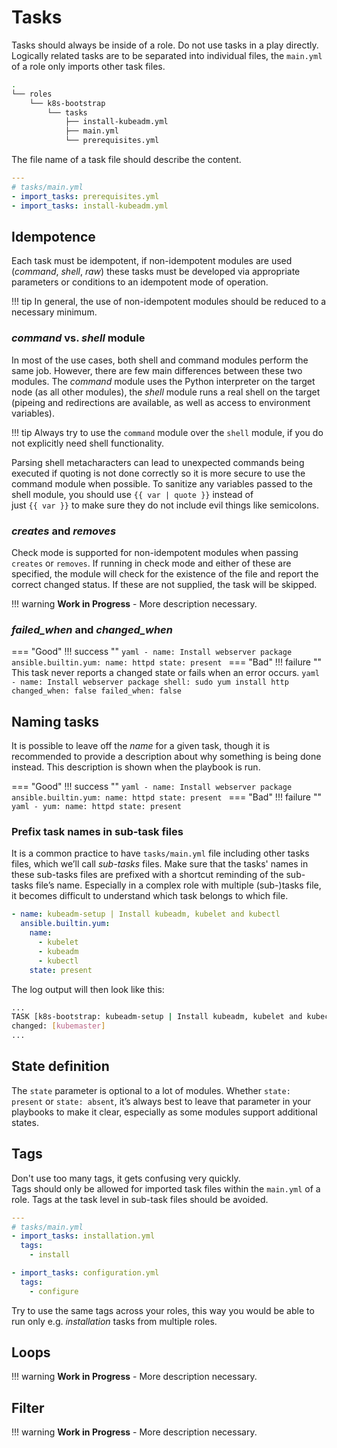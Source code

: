 # Tasks

Tasks should always be inside of a role. Do not use tasks in a play directly.  
Logically related tasks are to be separated into individual files, the `main.yml` of a role only imports other task files.

```bash
.
└── roles
    └── k8s-bootstrap
        └── tasks
            ├── install-kubeadm.yml
            ├── main.yml
            └── prerequisites.yml
```

The file name of a task file should describe the content.
```yaml
---
# tasks/main.yml
- import_tasks: prerequisites.yml
- import_tasks: install-kubeadm.yml
```

## Idempotence

Each task must be idempotent, if non-idempotent modules are used (*command*, *shell*, *raw*) these tasks must be developed via appropriate parameters or conditions to an idempotent mode of operation.  

!!! tip
    In general, the use of non-idempotent modules should be reduced to a necessary minimum. 

### *command* vs. *shell* module

In most of the use cases, both shell and command modules perform the same job. However, there are few main differences between these two modules. The *command* module uses the Python interpreter on the target node (as all other modules), the *shell* module runs a real shell on the target (pipeing and redirections are available, as well as access to environment variables).

!!! tip
    Always try to use the `command` module over the `shell` module, if you do not explicitly need shell functionality.

Parsing shell metacharacters can lead to unexpected commands being executed if quoting is not done correctly so it is more secure to use the command module when possible. To sanitize any variables passed to the shell module, you should use `{{ var | quote }}` instead of  
just `{{ var }}` to make sure they do not include evil things like semicolons.

### *creates* and *removes*

Check mode is supported for non-idempotent modules when passing `creates` or `removes`. If running in check mode and either of these are specified, the module will check for the existence of the file and report the correct changed status. If these are not supplied, the task will be skipped.

!!! warning
    **Work in Progress** - More description necessary.


### *failed_when* and *changed_when*

=== "Good"
    !!! success ""
        ```yaml
        - name: Install webserver package
          ansible.builtin.yum:
            name: httpd
            state: present
        ```
=== "Bad"
    !!! failure ""
        This task never reports a changed state or fails when an error occurs.
        ```yaml
        - name: Install webserver package
          shell: sudo yum install http
          changed_when: false
          failed_when: false
        ```

## Naming tasks

It is possible to leave off the *name* for a given task, though it is recommended to provide a description about why something is being done instead. This description is shown when the playbook is run.

=== "Good"
    !!! success ""
        ```yaml
        - name: Install webserver package
          ansible.builtin.yum:
            name: httpd
            state: present
        ```
=== "Bad"
    !!! failure ""
        ```yaml
        - yum:
            name: httpd
            state: present
        ```

### Prefix task names in sub-task files

It is a common practice to have `tasks/main.yml` file including other tasks files, which we’ll call *sub-tasks* files. Make sure that the tasks' names in these sub-tasks files are prefixed with a shortcut reminding of the sub-tasks file’s name. Especially in a complex role with multiple (sub-)tasks file, it becomes difficult to understand which task belongs to which file.  

```yaml
- name: kubeadm-setup | Install kubeadm, kubelet and kubectl
  ansible.builtin.yum:
    name:
      - kubelet
      - kubeadm
      - kubectl
    state: present
```

The log output will then look like this:

```bash
...
TASK [k8s-bootstrap: kubeadm-setup | Install kubeadm, kubelet and kubectl] **********
changed: [kubemaster]
...
```


## State definition
The `state` parameter is optional to a lot of modules. Whether `state: present` or `state: absent`, it’s always best to leave that parameter in your playbooks to make it clear, especially as some modules support additional states.


## Tags
Don't use too many tags, it gets confusing very quickly.  
Tags should only be allowed for imported task files within the `main.yml` of a role. Tags at the task level in sub-task files should be avoided.

```yaml
---
# tasks/main.yml
- import_tasks: installation.yml
  tags:
    - install

- import_tasks: configuration.yml
  tags:
    - configure
```

Try to use the same tags across your roles, this way you would be able to run only e.g. *installation* tasks from multiple roles.

## Loops

!!! warning
    **Work in Progress** - More description necessary.


## Filter

!!! warning
    **Work in Progress** - More description necessary.
